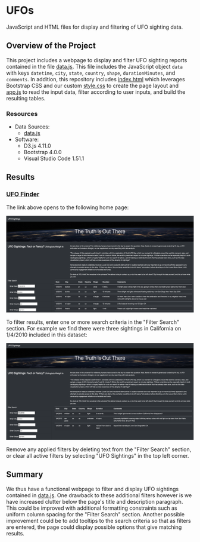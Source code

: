 # UFOs
JavaScript and HTML files for display and filtering of UFO sighting data.

## Overview of the Project
This project includes a webpage to display and filter UFO sighting reports
contained in the file [data.js](static/js/data.js). This file includes the
JavaScript object `data` with keys `datetime`, `city`, `state`, `country`,
`shape`, `durationMinutes`, and `comments`. In addition, this repository
includes [index.html](index.html) which leverages Bootstrap CSS and our custom
[style.css](static/css/style.css) to create the page layout and
[app.js](static/js/app.js) to read the input data, filter according to user
inputs, and build the resulting tables.

### Resources
- Data Sources:
    - [data.js](static/js/data.js)
- Software:
    - D3.js 4.11.0
    - Bootstrap 4.0.0
    - Visual Studio Code 1.51.1

## Results
### [UFO Finder](https://jsheppard95.github.io/UFOs/index.html)
The link above opens to the following home page:

![UFO Finder](static/images/UFO-Finder.png)

To filter results, enter one or more search criteria in the "Filter Search"
section. For example we find there were three sightings in
California on 1/4/2010 included in this dataset:

![Example](static/images/example.png)

Remove any applied filters by deleting text from the "Filter Search" section,
or clear all active filters by selecting "UFO Sightings" in the top left
corner.

## Summary
We thus have a functional webpage to filter and display UFO sightings
contained in [data.js](static/js/data.js). One drawback to these additional
filters however is we have increased clutter below the page's title and
description paragraph. This could be improved with additional formatting
constraints such as uniform column spacing for the "Filter Search" section.
Another possible improvement could be to add tooltips to the search criteria
so that as filters are entered, the page could display possible options that
give matching results.
